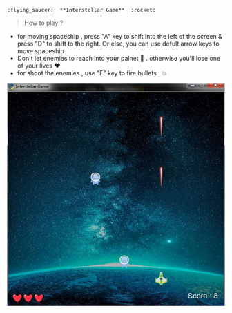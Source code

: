 ```
:flying_saucer:  **Interstellar Game**  :rocket:
```
> How to play ?

+ for moving spaceship , press "A" key to shift into the left of the screen & press "D" to shift to the right. Or else, you can use defult arrow keys to move spaceship.
+ Don't let enemies to reach into your palnet :space_invader: . otherwise you'll lose one of your lives :heart:
+ for shoot the enemies , use "F" key to fire bullets . :boom:

![This is an image](https://github.com/kiana-jahanshid/pylearn/blob/master/Assignment_14/GameScreenShot.JPG)



